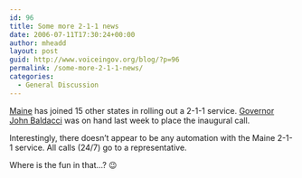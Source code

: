 ```yaml
---
id: 96
title: Some more 2-1-1 news
date: 2006-07-11T17:30:24+00:00
author: mheadd
layout: post
guid: http://www.voiceingov.org/blog/?p=96
permalink: /some-more-2-1-1-news/
categories:
  - General Discussion
---
```

<a href="http://www.211maine.org/" target="_blank">Maine</a> has joined 15 other states in rolling out a 2-1-1 service. <a href="http://www.maine.gov/tools/whatsnew/index.php?topic=Portal+News&id=22123&v=article-2006" target="_blank">Governor John Baldacci</a> was on hand last week to place the inaugural call.

Interestingly, there doesn&#8217;t appear to be any automation with the Maine 2-1-1 service. All calls (24/7) go to a representative.

Where is the fun in that&#8230;? 😉